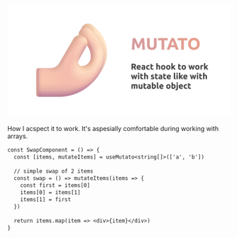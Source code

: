 ![](assets/mutato-github.png)

How I acspect it to work. It's aspesially comfortable during working with arrays.

```tsx
const SwapComponent = () => {
  const [items, mutateItems] = useMutato<string[]>(['a', 'b'])

  // simple swap of 2 items
  const swap = () => mutateItems(items => {
    const first = items[0]
    items[0] = items[1]
    items[1] = first
  })

  return items.map(item => <div>{item}</div>)
}
```
